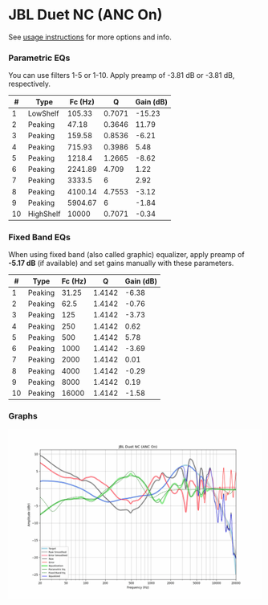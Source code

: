 # JBL Duet NC (ANC On)
See [usage instructions](https://github.com/jaakkopasanen/AutoEq#usage) for more options and info.

### Parametric EQs
You can use filters 1-5 or 1-10. Apply preamp of -3.81 dB or -3.81 dB, respectively.

|   # | Type      |   Fc (Hz) |      Q |   Gain (dB) |
|-----|-----------|-----------|--------|-------------|
|   1 | LowShelf  |    105.33 | 0.7071 |      -15.23 |
|   2 | Peaking   |     47.18 | 0.3646 |       11.79 |
|   3 | Peaking   |    159.58 | 0.8536 |       -6.21 |
|   4 | Peaking   |    715.93 | 0.3986 |        5.48 |
|   5 | Peaking   |   1218.4  | 1.2665 |       -8.62 |
|   6 | Peaking   |   2241.89 | 4.709  |        1.22 |
|   7 | Peaking   |   3333.5  | 6      |        2.92 |
|   8 | Peaking   |   4100.14 | 4.7553 |       -3.12 |
|   9 | Peaking   |   5904.67 | 6      |       -1.84 |
|  10 | HighShelf |  10000    | 0.7071 |       -0.34 |

### Fixed Band EQs
When using fixed band (also called graphic) equalizer, apply preamp of **-5.17 dB** (if available) and set gains manually with these parameters.

|   # | Type    |   Fc (Hz) |      Q |   Gain (dB) |
|-----|---------|-----------|--------|-------------|
|   1 | Peaking |     31.25 | 1.4142 |       -6.38 |
|   2 | Peaking |     62.5  | 1.4142 |       -0.76 |
|   3 | Peaking |    125    | 1.4142 |       -3.73 |
|   4 | Peaking |    250    | 1.4142 |        0.62 |
|   5 | Peaking |    500    | 1.4142 |        5.78 |
|   6 | Peaking |   1000    | 1.4142 |       -3.69 |
|   7 | Peaking |   2000    | 1.4142 |        0.01 |
|   8 | Peaking |   4000    | 1.4142 |       -0.29 |
|   9 | Peaking |   8000    | 1.4142 |        0.19 |
|  10 | Peaking |  16000    | 1.4142 |       -1.58 |

### Graphs
![](./JBL%20Duet%20NC%20(ANC%20On).png)
